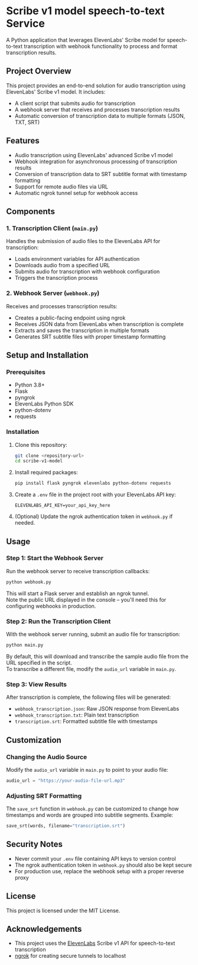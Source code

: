 # Scribe v1 model speech-to-text Service

A Python application that leverages ElevenLabs' Scribe model for speech-to-text transcription with webhook functionality to process and format transcription results.

## Project Overview

This project provides an end-to-end solution for audio transcription using ElevenLabs' Scribe v1 model. It includes:

- A client script that submits audio for transcription  
- A webhook server that receives and processes transcription results  
- Automatic conversion of transcription data to multiple formats (JSON, TXT, SRT)  

## Features

- Audio transcription using ElevenLabs' advanced Scribe v1 model  
- Webhook integration for asynchronous processing of transcription results  
- Conversion of transcription data to SRT subtitle format with timestamp formatting  
- Support for remote audio files via URL  
- Automatic ngrok tunnel setup for webhook access  

## Components

### 1. Transcription Client (`main.py`)

Handles the submission of audio files to the ElevenLabs API for transcription:

- Loads environment variables for API authentication  
- Downloads audio from a specified URL  
- Submits audio for transcription with webhook configuration  
- Triggers the transcription process  

### 2. Webhook Server (`webhook.py`)

Receives and processes transcription results:

- Creates a public-facing endpoint using ngrok  
- Receives JSON data from ElevenLabs when transcription is complete  
- Extracts and saves the transcription in multiple formats  
- Generates SRT subtitle files with proper timestamp formatting  

## Setup and Installation

### Prerequisites

- Python 3.8+  
- Flask  
- pyngrok  
- ElevenLabs Python SDK  
- python-dotenv  
- requests  

### Installation

1. Clone this repository:
   ```bash
   git clone <repository-url>
   cd scribe-v1-model
   ```

2. Install required packages:
   ```bash
   pip install flask pyngrok elevenlabs python-dotenv requests
   ```

3. Create a `.env` file in the project root with your ElevenLabs API key:
   ```env
   ELEVENLABS_API_KEY=your_api_key_here
   ```

4. (Optional) Update the ngrok authentication token in `webhook.py` if needed.

## Usage

### Step 1: Start the Webhook Server

Run the webhook server to receive transcription callbacks:

```bash
python webhook.py
```

This will start a Flask server and establish an ngrok tunnel.  
Note the public URL displayed in the console – you'll need this for configuring webhooks in production.

### Step 2: Run the Transcription Client

With the webhook server running, submit an audio file for transcription:

```bash
python main.py
```

By default, this will download and transcribe the sample audio file from the URL specified in the script.  
To transcribe a different file, modify the `audio_url` variable in `main.py`.

### Step 3: View Results

After transcription is complete, the following files will be generated:

- `webhook_transcription.json`: Raw JSON response from ElevenLabs  
- `webhook_transcription.txt`: Plain text transcription  
- `transcription.srt`: Formatted subtitle file with timestamps  

## Customization

### Changing the Audio Source

Modify the `audio_url` variable in `main.py` to point to your audio file:

```python
audio_url = "https://your-audio-file-url.mp3"
```

### Adjusting SRT Formatting

The `save_srt` function in `webhook.py` can be customized to change how timestamps and words are grouped into subtitle segments. Example:

```python
save_srt(words, filename="transcription.srt")
```

## Security Notes

- Never commit your `.env` file containing API keys to version control  
- The ngrok authentication token in `webhook.py` should also be kept secure  
- For production use, replace the webhook setup with a proper reverse proxy  

## License

This project is licensed under the MIT License.

## Acknowledgements

- This project uses the [ElevenLabs](https://elevenlabs.io/) Scribe v1 API for speech-to-text transcription  
- [ngrok](https://ngrok.com/) for creating secure tunnels to localhost  
